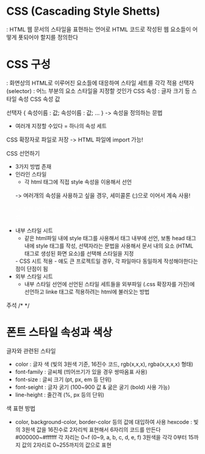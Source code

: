 # CSS (Cascading Style Shetts)

: HTML 웹 문서의 스타일을 표현하는 언어로 HTML 코드로 작성된 웹 요소들이 어떻게 푯되어야 할지를 정의한다

# CSS 구성

: 화면상의 HTML로 이루어진 요소들에 대응하여 스타일 세트를 각각 적용
선택자 (selector) : 어느 부분의 요소 스타일을 지정할 것인가
CSS 속성 : 글자 크기 등 스타일 속성
CSS 속성 값

선택자 {
속성이름 : 값;
속성이름 : 값;
... }
-> 속성을 정의하는 문법

- 여러개 지정할 수있다 = 하나의 속성 세트

CSS 확장자로 파일로 저장 -> HTML 파일에 import 가능!

CSS 선언하기

- 3가지 방법 존재
- 인라인 스타일
  - 각 html 태그에 직접 style 속성을 이용해서 선언
  <p style="font-size: 11pt"> -> 여러개의 속성을 사용하고 싶을 경우, 세미콜론 (;)으로 이어서 계속 사용!
  <p style="font-size: 11pt; color:white;">
  -> 분리 어렵고, 큰 프로젝트면 고치기도 어렵, 하나하나 해주기도 힘들다는 단점
- 내부 스타일 시트
  - 같은 html파일 내에 style 태그를 사용해서 태그 내부에 선언, 보통 head 태그 내에 style 태그를 작성, 선택자라는 문법을 사용해서 문서 내의 요소 (HTML 태그로 생성된 화면 요소)를 선택해 스타일을 지정
  <head>
      <style>
      p {
          font-size: 11pt;
      }
      </style>
  </head>
  - CSS 시트 적용
  - 얘도 큰 프로젝트일 경우, 각 파일마다 동일하게 작성해야한다는 점이 단점이 됨
- 외부 스타일 시트
  - 내부 스타일 선언에 선언된 스타일 세트들을 외부파일 (.css 확장자를 가진)에 선언하고 linke 태그로 적용하려는 html에 불러오는 방법
  <head>
      <link rel="stylesheet" type="text/css" href="CSS 파일명">
  <head>

주석
/\* \*/

# 폰트 스타일 속성과 색상

글자와 관련된 스타일

- color : 글자 색 (빛의 3원색 기준, 16진수 코드, rgb(x,x,x), rgba(x,x,x,x) 형태)
- font-family : 글씨체 (띄어쓰기가 있을 경우 쌍따옴표 사용)
- font-size : 글씨 크기 (pt, px, em 등 단위)
- font-seight : 글자 굵기
  (100~900 값 & 굶은 굴기 (bold) 사용 가능)
- line-height : 줄간격 (%, px 등의 단위)

색 표현 방법

- color, background-color, border-color 등의 값에 대입하여 사용
  hexcode : 빛의 3원색 값을 16진수로 2자리씩 표현해서 6자리의 코드를 만든다
  #000000~#ffffff
  각 자리는 0~f (0~9, a, b, c, d, e, f)
  3원색을 각각 0부터 15까지 값의 2자리로 0~255까지의 값으로 표현
